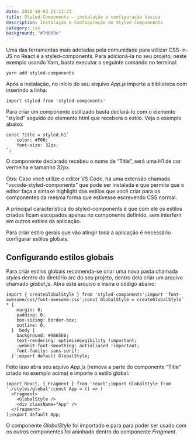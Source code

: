 ```yaml
---
date: 2020-10-03 21:11:23
title: Styled-Components — instalação e configuração básica
description: Instalação e Configuração do Styled Compoenents
category: css
background: "#7d669e"
---
```


Uma das ferramentas mais adotadas pela comunidade para utilizar CSS-in-JS no React é a styled-components. Para adicioná-la no seu projeto, neste exemplo usando Yarn, basta executar o seguinte comando no terminal:

```
yarn add styled-components
```

Após a instalação, no início do seu arquivo *App.js* importe a biblioteca com inserindo a linha:

```
import styled from 'styled-components'
```

Para criar um componente estilizado basta declará-lo com o elemento “styled” seguido do elemento html que receberá o estilo. Veja o exemplo abaixo:

```
const Title = styled.h1`
    color: #F00;
    font-size: 32px;
`;
```

O componente declarado recebeu o nome de “Title”, será uma H1 de cor vermelha e tamanho 32px.

Obs: Caso você utilize o editor VS Code, há uma extensão chamada “vscode-styled-components” que pode ser instalada e que permite que o editor faça a sintaxe highlight dos estilos que você criar para os componentes da mesma forma que estivesse escrevendo CSS normal.

A principal característica do styled-components é que com ele os estilos criados ficam escopados apenas no componente definido, sem interferir em outros estilos da aplicação.

Para criar estilo gerais que vão atingir toda a aplicação é necessário configurar estilos globais.

## Configurando estilos globais

Para criar estilos globais recomenda-se criar uma nova pasta chamada *styles* dentro do diretório *src* do seu projeto, dentro dela criar um arquivo chamado *global.js*. Abra este arquivo e insira o código abaixo:

```
import { createGlobalStyle } from 'styled-components';import 'font-awesome/css/font-awesome.css';const GlobalStyle = createGlobalStyle`   * {    
    margin: 0;
    padding: 0;
    box-sizing: border-box;
    outline: 0;
  }  body {
    background: #9B65E6;
    text-rendering: optimizeLegibility !important;
    -webkit-font-smoothing: antialiased !important;
    font-family: sans-serif;
  }`;export default GlobalStyle;
```

Feito isso abra seu aquivo *App.js* (remova a parte do componente “Title” criado no exemplo acima) e importe o estilo global:

```
import React, { Fragment } from 'react';import GlobalStyle from './styles/global';const App = () => (
  <Fragment>
    <GlobalStyle />
    <div className="App" />
  </Fragment>
);export default App;
```

O componente *GlobalStyle* foi importado e para para poder ser usado com os outros componentes foi aninhado dentro do componente *Fragment*.